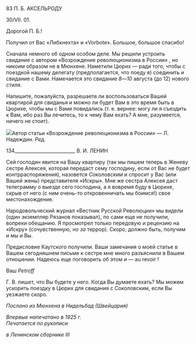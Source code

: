 83 П. Б. АКСЕЛЬРОДУ

30/VII. 01.

Дорогой П. Б.!

Получил от Вас «Либкнехта» и «Vorbote». Большое, большое спасибо!

Сначала немного об одном особом деле. Мы решили устроить свидание с автором «Возрождение революционизма в России» , но никоим образом не в Мюнхене. Наме­тили Цюрих — ради того, чтобы с поездкой нашему делегату (предполагается, что по­еду я) соединить и свидание с Вами. Намечается это свидание _8_—_10_ августа (до 12) но­вого стиля.

Напишите, пожалуйста, разрешаете ли воспользоваться Вашей квартирой для свида­нья и можно ли будет Вам в это время быть в Цюрихе, чтобы мы с Вами повидались (т. е. вернее: могу ли я съездить к Вам, ибо раз Вы лечитесь, то к чему Вам ехать? А мне, разумеется, ничего не стоит).

![](file:///C:/Users/bot32/AppData/Local/Temp/msohtmlclip1/01/clip_image001.png)Автор статьи «Возрождение революционизма в России» — Л. Надеждин. _Ред._

  

134__________________________ В. И. ЛЕНИН

Сей господин явится на Вашу квартиру (так мы пишем теперь в Женеву сестре Алексея, которая передаст сему господину, если от Вас не будет контрраспоряжения), назовется _Соколовским_ и спросит у Вас (или Вашей жены) представителя «Искры». Мне же сестра Алексея даст телеграмму о выезде сего господина, а я вовремя буду в Цюрихе, скрыв от него (с ним очень-то откровенничать мы боимся!) свое местонахож­дение.

Народовольческий журнал «Вестник Русской Революции» мы видели (один эк­земпляр Рязанов показывал), по сами еще не получили, вопреки обещанию. Я просмот­рел только передовую и рецензию на «Искру» (сочувственную, но _за_ террор). Скоро, должно быть, получим и мы и Вы.

Предисловие Каутского получили. Ваши замечания о моей статье в Вашем сего­дняшнем письме к сестре мне много разъяснили в Вашем отношении. Надеюсь еще по­говорить об этом и — au revoir !

Ваш _Petroff_

Г. В. пишет, что Вы будете у него. Когда Вы думаете ехать? Мы можем ускорить по­ездку в Цюрих для свидания с Соколовским, если Вы уезжаете скоро.

_Послано из Мюнхена в Нидельбад (Швейцария)_

_Впервые напечатано в 1925 г.                                                                      Печатается по рукописи_

_в Ленинском сборнике_ _III_